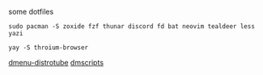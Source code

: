 some dotfiles

`sudo pacman -S zoxide fzf thunar discord fd bat neovim tealdeer less yazi`

`yay -S throium-browser`


[dmenu-distrotube](https://gitlab.com/dwt1/dmenu-distrotube)
[dmscripts](https://gitlab.com/dwt1/dmscripts)
